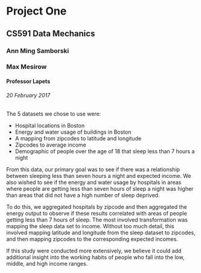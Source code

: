# Project One

## CS591 Data Mechanics

### Ann Ming Samborski
### Max Mesirow 
#### Professor Lapets
###### 20 February 2017

The 5 datasets we chose to use were:
  * Hospital locations in Boston
  * Energy and water usage of buildings in Boston
  * A mapping from zipcodes to latitude and longitude
  * Zipcodes to average income
  * Demographic of people over the age of 18 that sleep less than 7 hours a night

From this data, our primary goal was to see if there was a relationship between sleeping less than seven hours a night and expected income. We also wished to see if the energy and water usage by hospitals in areas where people are getting less than seven hours of sleep a night was higher than areas that did not have a high number of sleep deprived. 

To do this, we aggregated hospitals by zipcode and then aggregated the energy output to observe if these results correlated with areas of people getting less than 7 hours of sleep. The most involved transformation was mapping the sleep data set to income. Without too much detail, this involved mapping latitude and longitude from the sleep dataset to zipcodes, and then mapping zipcodes to the corresponding expected incomes. 

If this study were conducted more extensively, we believe it could add additional insight into the working habits of people who fall into the low, middle, and high income ranges. 